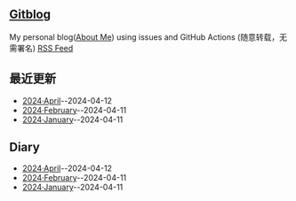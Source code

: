 ## [Gitblog](https://yihong0618.github.io/gitblog/)
My personal blog([About Me](https://github.com/yihong0618/gitblog/issues/282)) using issues and GitHub Actions (随意转载，无需署名)
[RSS Feed](https://raw.githubusercontent.com/bingdu748/calculations-project/master/feed.xml)

## 最近更新
- [2024·April](https://github.com/bingdu748/calculations-project/issues/3)--2024-04-12
- [2024·February](https://github.com/bingdu748/calculations-project/issues/2)--2024-04-11
- [2024·January](https://github.com/bingdu748/calculations-project/issues/1)--2024-04-11
## Diary
- [2024·April](https://github.com/bingdu748/calculations-project/issues/3)--2024-04-12
- [2024·February](https://github.com/bingdu748/calculations-project/issues/2)--2024-04-11
- [2024·January](https://github.com/bingdu748/calculations-project/issues/1)--2024-04-11
